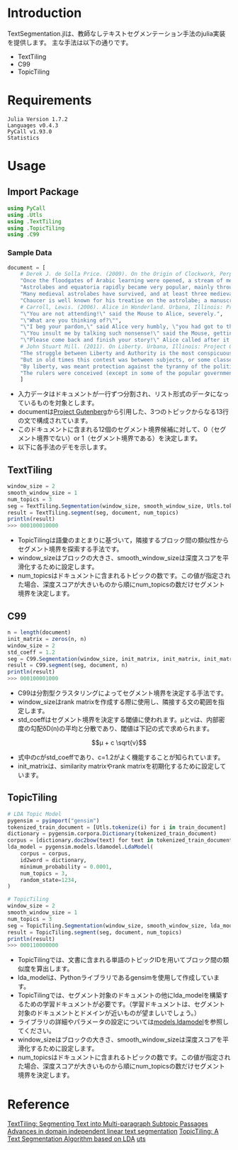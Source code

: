 # Introduction
TextSegmentation.jlは、教師なしテキストセグメンテーション手法のjulia実装を提供します。
主な手法は以下の通りです。
 - TextTiling
 - C99
 - TopicTiling

# Requirements
```
Julia Version 1.7.2
Languages v0.4.3
PyCall v1.93.0
Statistics
```

# Usage
## Import Package
```julia
using PyCall
using .Utls
using .TextTiling
using .TopicTiling
using .C99
```
### Sample Data
```julia
document = [
    # Derek J. de Solla Price. (2009). On the Origin of Clockwork, Perpetual Motion Devices, and the Compass. Urbana, Illinois: Project Gutenberg. Retrieved February 25, 2022, from www.gutenberg.org/ebooks/30001.
    "Once the floodgates of Arabic learning were opened, a stream of mechanized astronomical models poured into Europe.",
    "Astrolabes and equatoria rapidly became very popular, mainly through the reason for which they had been first devised, the avoidance of tedious written computation.",
    "Many medieval astrolabes have survived, and at least three medieval equatoria are known.",
    "Chaucer is well known for his treatise on the astrolabe; a manuscript in Cambridge, containing a companion treatise on the equatorium, has been tentatively suggested by the present author as also being the work of Chaucer and the only piece written in his own hand.",
    # Carroll, Lewis. (2006). Alice in Wonderland. Urbana, Illinois: Project Gutenberg. Retrieved February 25, 2022, from www.gutenberg.org/ebooks/19033.
    "\"You are not attending!\" said the Mouse to Alice, severely.",
    "\"What are you thinking of?\"",
    "\"I beg your pardon,\" said Alice very humbly, \"you had got to the fifth bend, I think?\"",
    "\"You insult me by talking such nonsense!\" said the Mouse, getting up and walking away.",
    "\"Please come back and finish your story!\" Alice called after it.",
    # John Stuart Mill. (2011). On Liberty. Urbana, Illinois: Project Gutenberg. Retrieved February 25, 2022, from www.gutenberg.org/ebooks/34901.
    "The struggle between Liberty and Authority is the most conspicuous feature in the portions of history with which we are earliest familiar, particularly in that of Greece, Rome, and England.",
    "But in old times this contest was between subjects, or some classes of subjects, and the government.",
    "By liberty, was meant protection against the tyranny of the political rulers.",
    "The rulers were conceived (except in some of the popular governments of Greece) as in a necessarily antagonistic position to the people whom they ruled.",
    ]
```
 - 入力データはドキュメントが一行ずつ分割され、リスト形式のデータになっているものを対象とします。
 - documentは[Project Gutenberg](https://www.gutenberg.org/)から引用した、3つのトピックからなる13行の文で構成されています。
 - このドキュメントに含まれる12個のセグメント境界候補に対して、0（セグメント境界でない）or 1（セグメント境界である）を決定します。
 - 以下に各手法のデモを示します。

## TextTiling
```julia
window_size = 2
smooth_window_size = 1
num_topics = 3
seg = TextTiling.Segmentation(window_size, smooth_window_size, Utls.tokenize)
result = TextTiling.segment(seg, document, num_topics)
println(result)
>>> 000100010000
```
 - TopicTilingは語彙のまとまりに基づいて，隣接するブロック間の類似性からセグメント境界を探索する手法です。
 - window_sizeはブロックの大きさ、smooth_window_sizeは深度スコアを平滑化するために設定します。
 - num_topicsはドキュメントに含まれるトピックの数です。この値が指定された場合、深度スコアが大きいものから順にnum_topicsの数だけセグメント境界を決定します。

## C99
```julia
n = length(document)
init_matrix = zeros(n, n)
window_size = 2
std_coeff = 1.2
seg = C99.Segmentation(window_size, init_matrix, init_matrix, init_matrix, std_coeff, Utls.tokenize)
result = C99.segment(seg, document, n)
println(result)
>>> 000100001000
```
 - C99は分割型クラスタリングによってセグメント境界を決定する手法です。
 - window_sizeはrank matrixを作成する際に使用し、隣接する文の範囲を指定します。
 - std_coeffはセグメント境界を決定する閾値に使われます。μとvは、内部密度の勾配δD(n)の平均と分散であり、閾値は下記の式で求められます。
```math 
μ + c \sqrt{v}
```
 - 式中のcがstd_coeffであり、c=1.2がよく機能することが知られています。
 - init_matrixは、similarity matrixやrank matrixを初期化するために設定しています。

## TopicTiling
```julia
# LDA Topic Model
pygensim = pyimport("gensim")
tokenized_train_document = [Utls.tokenize(i) for i in train_document]
dictionary = pygensim.corpora.Dictionary(tokenized_train_document)
corpus = [dictionary.doc2bow(text) for text in tokenized_train_document]
lda_model = pygensim.models.ldamodel.LdaModel(
    corpus = corpus,
    id2word = dictionary,
    minimum_probability = 0.0001,
    num_topics = 3,
    random_state=1234,
)

# TopicTiling
window_size = 2
smooth_window_size = 1
num_topics = 3
seg = TopicTiling.Segmentation(window_size, smooth_window_size, lda_model, dictionary)
result = TopicTiling.segment(seg, document, num_topics)
println(result)
>>> 000110000000
```
 - TopicTilingでは、文書に含まれる単語のトピックIDを用いてブロック間の類似度を算出します。
 - lda_modelは、Pythonライブラリであるgensimを使用して作成しています。
 - TopicTilingでは、セグメント対象のドキュメントの他にlda_modelを構築するための学習ドキュメントが必要です。（学習ドキュメントは、セグメント対象のドキュメントとドメインが近いものが望ましいでしょう。）
 - ライブラリの詳細やパラメータの設定については[models.ldamodel](https://radimrehurek.com/gensim/models/ldamodel.html)を参照してください。
 - window_sizeはブロックの大きさ、smooth_window_sizeは深度スコアを平滑化するために設定します。
 - num_topicsはドキュメントに含まれるトピックの数です。この値が指定された場合、深度スコアが大きいものから順にnum_topicsの数だけセグメント境界を決定します。

# Reference
[TextTiling: Segmenting Text into Multi-paragraph Subtopic Passages](https://aclanthology.org/J97-1003.pdf)
[Advances in domain independent linear text segmentation](https://arxiv.org/pdf/cs/0003083.pdf)
[TopicTiling: A Text Segmentation Algorithm based on LDA](https://aclanthology.org/W12-3307.pdf)
[uts](https://github.com/intfloat/uts)